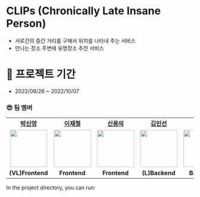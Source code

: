 # CLIPs (Chronically Late Insane Person)

* 서로간의 중간 거리를 구해서 위치를 나타내 주는 서비스
* 만나는 장소 주변에 유명장소 추천 서비스

# 📆 프로젝트 기간 
* 2022/08/26 ~ 2022/10/07

### 😎 팀 멤버

<table>
   <tr>
    <td align="center"><b><a href="https://github.com/horang-e">박신영</a></b></td>
    <td align="center"><b><a href="https://github.com/appreciate87">이재철</a></b></td>
     <td align="center"><b><a href="https://github.com/sojin0106">신용의</a></b></td>
    <td align="center"><b><a href="https://github.com/jinlobil">김민선</a></b></td>
    <td align="center"><b><a href="https://github.com/Son-Gyeongi">박정우</a></b></td>
    <td align="center"><b><a href="https://github.com/DubuKim">윤선용</a></b></td>
  </tr>
  <tr>
     <td align="center"><a href="https://github.com/horang-e"><img src="https://ifh.cc/g/0TgKO9.png" width="100px" /></a></td>
     <td align="center"><a href="https://github.com/codeing999"><img src="https://avatars.githubusercontent.com/u/103627100?v=4" width="100px" /></a></td>
     <td align="center"><a href="https://github.com/sojin0106"><img src="https://avatars.githubusercontent.com/u/97339665?v=4" width="100px" /></a></td>
     <td align="center"><a href="https://github.com/jinlobil"><img src="https://avatars.githubusercontent.com/u/104722681?v=4" width="100px" /></a></td>
    <td align="center"><a href="https://github.com/Son-Gyeongi"><img src="https://avatars.githubusercontent.com/u/78200199?v=4" width="100px" /></a></td>
    <td align="center"><a href="https://github.com/DubuKim"><img src="https://avatars.githubusercontent.com/u/65989844?v=4" width="100px" /></a></td
  </tr>
  <tr>
     <td align="center"><b>(VL)Frontend</b></td>
    <td align="center"><b>Frontend</b></td>
    <td align="center"><b>Frontend</b></td>
    <td align="center"><b>(L)Backend</b></td>
    <td align="center"><b>Backend</b></td>
    <td align="center"><b>Backend</b></td>
  </tr>
</table>


In the project directory, you can run:
